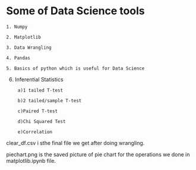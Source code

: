 # Some of Data Science tools

    1. Numpy

    2. Matplotlib

    3. Data Wrangling

    4. Pandas

    5. Basics of python which is useful for Data Science

  6. Inferential Statistics
  
          a)1 tailed T-test

          b)2 tailed/sample T-test

          c)Paired T-test

          d)Chi Squared Test

          e)Correlation


clear_df.csv i sthe final file we get after doing wrangling.

piechart.png is the  saved picture of pie chart for the operations we done in matplotlib.ipynb file.
